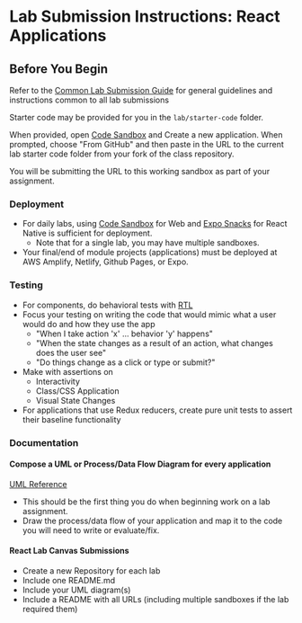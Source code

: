 # Lab Submission Instructions: React Applications

## Before You Begin

Refer to the [Common Lab Submission Guide](README.md) for general guidelines and instructions common to all lab submissions

Starter code may be provided for you in the `lab/starter-code` folder.

When provided, open [Code Sandbox](http://codesandbox.io) and Create a new application. When prompted, choose "From GitHub" and then paste in the URL to the current lab starter code folder from your fork of the class repository.

You will be submitting the URL to this working sandbox as part of your assignment.

### Deployment

- For daily labs, using [Code Sandbox](http://codesandbox.io) for Web and [Expo Snacks](https://snack.expo.dev) for React Native is sufficient for deployment.
  - Note that for a single lab, you may have multiple sandboxes.
- Your final/end of module projects (applications) must be deployed at AWS Amplify, Netlify, Github Pages, or Expo.

### Testing

- For components, do behavioral tests with [RTL](https://testing-library.com/docs/react-testing-library/intro)
- Focus your testing on writing the code that would mimic what a user would do and how they use the app
  - "When I take action 'x' ... behavior 'y' happens"
  - "When the state changes as a result of an action, what changes does the user see"
  - "Do things change as a click or type or submit?"
- Make with assertions on
  - Interactivity
  - Class/CSS Application
  - Visual State Changes
- For applications that use Redux reducers, create pure unit tests to assert their baseline functionality

### Documentation

#### Compose a UML or Process/Data Flow Diagram for every application

 [UML Reference](https://www.uml-diagrams.org/index-examples.html)

- This should be the first thing you do when beginning work on a lab assignment.
- Draw the process/data flow of your application and map it to the code you will need to write or evaluate/fix.

#### React Lab Canvas Submissions

- Create a new Repository for each lab
- Include one README.md
- Include your UML diagram(s)
- Include a README with all URLs (including multiple sandboxes if the lab required them)
